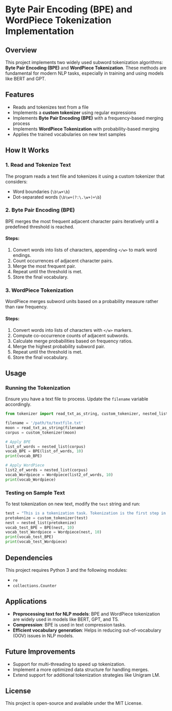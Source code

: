 # Byte Pair Encoding (BPE) and WordPiece Tokenization Implementation

## Overview
This project implements two widely used subword tokenization algorithms: **Byte Pair Encoding (BPE)** and **WordPiece Tokenization**. These methods are fundamental for modern NLP tasks, especially in training and using models like BERT and GPT.

## Features
- Reads and tokenizes text from a file
- Implements a **custom tokenizer** using regular expressions
- Implements **Byte Pair Encoding (BPE)** with a frequency-based merging process
- Implements **WordPiece Tokenization** with probability-based merging
- Applies the trained vocabularies on new text samples

## How It Works
### 1. Read and Tokenize Text
The program reads a text file and tokenizes it using a custom tokenizer that considers:
- Word boundaries (`\b\w+\b`)
- Dot-separated words (`\b\w+(?:\.\w+)+\b`)

### 2. Byte Pair Encoding (BPE)
BPE merges the most frequent adjacent character pairs iteratively until a predefined threshold is reached.

#### Steps:
1. Convert words into lists of characters, appending `</w>` to mark word endings.
2. Count occurrences of adjacent character pairs.
3. Merge the most frequent pair.
4. Repeat until the threshold is met.
5. Store the final vocabulary.

### 3. WordPiece Tokenization
WordPiece merges subword units based on a probability measure rather than raw frequency.

#### Steps:
1. Convert words into lists of characters with `</w>` markers.
2. Compute co-occurrence counts of adjacent subwords.
3. Calculate merge probabilities based on frequency ratios.
4. Merge the highest probability subword pair.
5. Repeat until the threshold is met.
6. Store the final vocabulary.

## Usage
### Running the Tokenization
Ensure you have a text file to process. Update the `filename` variable accordingly.

```python
from tokenizer import read_txt_as_string, custom_tokenizer, nested_list, BPE, Wordpiece

filename = '/path/to/textfile.txt'
moon = read_txt_as_string(filename)
corpus = custom_tokenizer(moon)

# Apply BPE
list_of_words = nested_list(corpus)
vocab_BPE = BPE(list_of_words, 10)
print(vocab_BPE)

# Apply WordPiece
list2_of_words = nested_list(corpus)
vocab_Wordpiece = Wordpiece(list2_of_words, 10)
print(vocab_Wordpiece)
```

### Testing on Sample Text
To test tokenization on new text, modify the `test` string and run:
```python
test = "This is a tokenization task. Tokenization is the first step in an NLP pipeline."
pretokenize = custom_tokenizer(test)
nest = nested_list(pretokenize)
vocab_test_BPE = BPE(nest, 10)
vocab_test_Wordpiece = Wordpiece(nest, 10)
print(vocab_test_BPE)
print(vocab_test_Wordpiece)
```

## Dependencies
This project requires Python 3 and the following modules:
- `re`
- `collections.Counter`

## Applications
- **Preprocessing text for NLP models**: BPE and WordPiece tokenization are widely used in models like BERT, GPT, and T5.
- **Compression**: BPE is used in text compression tasks.
- **Efficient vocabulary generation**: Helps in reducing out-of-vocabulary (OOV) issues in NLP models.

## Future Improvements
- Support for multi-threading to speed up tokenization.
- Implement a more optimized data structure for handling merges.
- Extend support for additional tokenization strategies like Unigram LM.

## License
This project is open-source and available under the MIT License.


